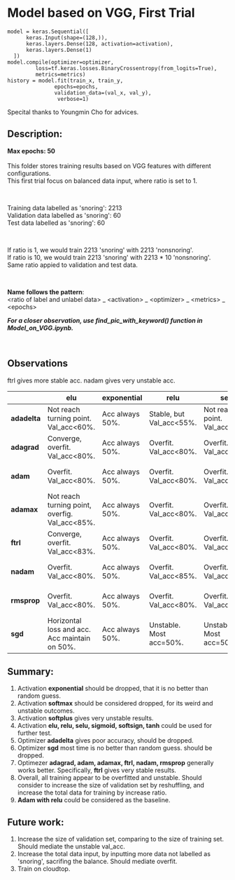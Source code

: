 # Model based on VGG, First Trial

```python3
model = keras.Sequential([
      keras.Input(shape=(128,)),
      keras.layers.Dense(128, activation=activation),
      keras.layers.Dense(1)
  ])
model.compile(optimizer=optimizer,
         loss=tf.keras.losses.BinaryCrossentropy(from_logits=True),
         metrics=metrics)
history = model.fit(train_x, train_y,
               epochs=epochs,
               validation_data=(val_x, val_y),
                verbose=1)
```

Specital thanks to Youngmin Cho for advices.

## Description:  
__Max epochs: 50__  
<br>
This folder stores training results based on VGG features with different configurations.  
This first trial focus on balanced data input, where ratio is set to 1.

<br>

Training data labelled as 'snoring': 2213  
Validation data labelled as 'snoring': 60  
Test data labelled as 'snoring': 60

<br>

If ratio is 1, we would train 2213 'snoring' with 2213 'nonsnoring'.  
If ratio is 10, we would train 2213 'snoring' with 2213 * 10 'nonsnoring'.  
Same ratio appied to validation and test data.

<br>

__Name follows the pattern__:   
\<ratio of label and unlabel data\> _ \<activation\> _ \<optimizer\> _ \<metrics\> _ \<epochs\>

_**For a closer observation, use find_pic_with_keyword() function in Model_on_VGG.ipynb.**_

<br>

## Observations
ftrl gives more stable acc.
nadam gives very unstable acc.

|              	| elu                                            	| exponential     	| relu                     	| selu                               	| sigmoid                            	| softmax               	| softplus                        	| softsign                        	| tanh                            	|
|--------------	|------------------------------------------------	|-----------------	|--------------------------	|------------------------------------	|------------------------------------	|-----------------------	|---------------------------------	|---------------------------------	|---------------------------------	|
| __adadelta__ 	| Not reach turning point. Val_acc<60%.          	| Acc always 50%. 	| Stable, but Val_acc<55%. 	| Not reach turn point. Val_acc<60%. 	| Not reach turn point. Val_acc<55%. 	| Acc=50%.              	| Val_acc<65%.                    	| Val_acc<60%.                    	| Val_acc<50%.                    	|
| __adagrad__  	| Converge, overfit. Val_acc<80%.                	| Acc always 50%. 	| Overfit. Val_acc<80%.    	| Overfit. Val_acc<75%.              	| Overfit. Val_acc<75%.              	| Acc=50%.              	| Unstable. Overfit. Val_acc<80%. 	| Overfit. Val_acc<80%.           	| Overfit. Val_acc<75%.           	|
| __adam__     	| Overfit. Val_acc<80%.                          	| Acc always 50%. 	| Overfit. Val_acc<80%.    	| Overfit. Val_acc<80%.              	| Overfit. Val_acc<85%.              	| Overfit. Val_acc<80%. 	| Unstable. Overfit. Val_acc<80%. 	| Overfit. Val_acc<80%.           	| Overfit. Val_acc<80%.           	|
| __adamax__   	| Not reach turning point, overfig. Val_acc<85%. 	| Acc always 50%. 	| Overfit. Val_acc<80%.    	| Overfit. Val_acc<80%.              	| Overfit. Val_acc<85%.              	| Overfit. Val_acc<75%. 	| Unstable. Overfit. Val_acc<80%. 	| Overfit. Val_acc<80%.           	| Overfit. Val_acc<85%.           	|
| __ftrl__     	| Converge, overfit. Val_acc<83%.                	| Acc always 50%. 	| Overfit. Val_acc<80%.    	| Overfit. Val_acc<80%.              	| Stable. Overfit. Val_acc<85%.      	| Acc=50%               	| Unstable. Overfit. Val_acc<80%. 	| Overfit. Val_acc<80%.           	| Overfit. Val_acc<85%.           	|
| __nadam__    	| Overfit. Val_acc<80%.                          	| Acc always 50%. 	| Overfit. Val_acc<85%.    	| Overfit. Val_acc<80%.              	| Overfit. Val_acc<85%.              	| Overfit. Val_acc<80%. 	| Unstable. Overfit. Val_acc<80%. 	| Overfit. Val_acc<80%.           	| Unstable. Overfit. Val_acc<80%. 	|
| __rmsprop__  	| Overfit. Val_acc<80%.                          	| Acc always 50%. 	| Overfit. Val_acc<80%.    	| Overfit. Val_acc<85%.              	| Overfit. Val_acc<80%.              	| Overfit. Val_acc<80%. 	| Unstable. Overfit. Val_acc<80%. 	| Overfit. Val_acc<85%.           	| Overfit. Val_acc<80%.           	|
| __sgd__      	| Horizontal loss and acc. Acc maintain on 50%.  	| Acc always 50%. 	| Unstable. Most acc=50%.  	| Unstable. Most acc=50%.            	| Overfit. Val_acc<85%.              	| Very unstable.        	| Most acc=50%.                   	| Unstable. Overfit. Val_acc<85%. 	| Very unstable.                  	|


## Summary:

1. Activation **exponential** should be dropped, that it is no better than random guess.
2. Activation **softmax** should be considered dropped, for its weird and unstable outcomes.
3. Activation **softplus** gives very unstable results.
4. Activation **elu, relu, selu, sigmoid, softsign, tanh** could be used for further test.
5. Optimizer **adadelta** gives poor accuracy, should be dropped.
6. Optimizer **sgd** most time is no better than random guess. should be dropped.
7. Optimezer **adagrad, adam, adamax, ftrl, nadam, rmsprop** generally works better. Specifically, **ftrl** gives very stable results.
8. Overall, all training appear to be overfitted and unstable. Should consider to increase the size of validation set by reshuffling, and increase the total data for training by increase ratio.
9. **Adam with relu** could be considered as the baseline.

## Future work:
1. Increase the size of validation set, comparing to the size of training set. Should mediate the unstable val_acc.
2. Increase the total data input, by inputting more data not labelled as 'snoring', sacrifing the balance. Should mediate overfit.
3. Train on cloudtop.


